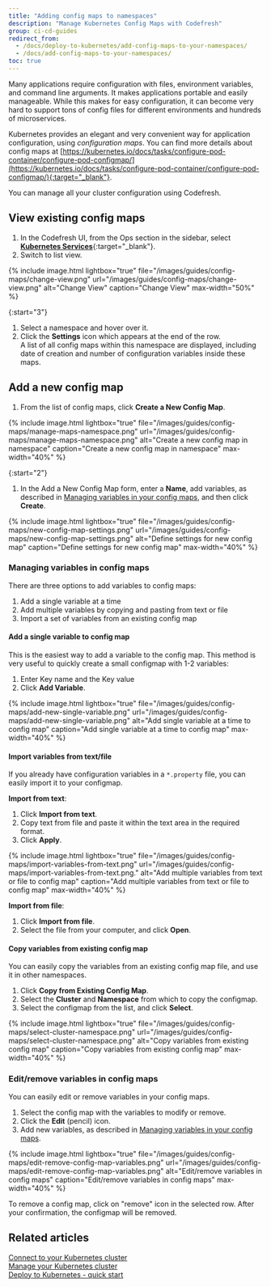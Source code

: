```yaml
---
title: "Adding config maps to namespaces"
description: "Manage Kubernetes Config Maps with Codefresh"
group: ci-cd-guides
redirect_from:
  - /docs/deploy-to-kubernetes/add-config-maps-to-your-namespaces/
  - /docs/add-config-maps-to-your-namespaces/
toc: true
---
```

Many applications require configuration with files, environment variables, and command line arguments. It makes applications portable and easily manageable. While this makes for easy configuration, it can become very hard to support tons of config files for different environments and hundreds of microservices. 

Kubernetes provides an elegant and very convenient way for application configuration, using *configuration maps*. You can find more details about config maps at [https://kubernetes.io/docs/tasks/configure-pod-container/configure-pod-configmap/](https://kubernetes.io/docs/tasks/configure-pod-container/configure-pod-configmap/){:target="_blank"}. 

You can manage all your cluster configuration using Codefresh. 

## View existing config maps

1. In the Codefresh UI, from the Ops section in the sidebar, select [**Kubernetes Services**](https://g.codefresh.io/kubernetes/services/){:target="\_blank"}.
1. Switch to list view.

{% include 
image.html 
lightbox="true" 
file="/images/guides/config-maps/change-view.png" 
url="/images/guides/config-maps/change-view.png" 
alt="Change View" 
caption="Change View" 
max-width="50%" 
%}

{:start="3"}
1. Select a namespace and hover over it. 
1. Click the **Settings** icon which appears at the end of the row.  
  A list of all config maps within this namespace are displayed, including date of creation and number of configuration variables inside these maps.



## Add a new config map

1. From the list of config maps, click **Create a New Config Map**.

{% include image.html
lightbox="true"
file="/images/guides/config-maps/manage-maps-namespace.png"
url="/images/guides/config-maps/manage-maps-namespace.png"
alt="Create a new config map in namespace" 
caption="Create a new config map in namespace" 
max-width="40%"
%}

{:start="2"}
1. In the Add a New Config Map form, enter a **Name**, add variables, as described in [Managing variables in your config maps](#managing-variables-in-config-maps), and then click **Create**.

{% include image.html
lightbox="true"
file="/images/guides/config-maps/new-config-map-settings.png"
url="/images/guides/config-maps/new-config-map-settings.png"
alt="Define settings for new config map" 
caption="Define settings for new config map" 
max-width="40%"
%}

### Managing variables in config maps
There are three options to add variables to config maps:
1. Add a single variable at a time
1. Add multiple variables by copying and pasting from text or file
1. Import a set of variables from an existing config map


#### Add a single variable to config map

This is the easiest way to add a variable to the config map. This method is very useful to quickly create a small configmap with 1-2 variables:
1. Enter Key name and the Key value
1. Click **Add Variable**.

{% include image.html
lightbox="true"
file="/images/guides/config-maps/add-new-single-variable.png"
url="/images/guides/config-maps/add-new-single-variable.png"
alt="Add single variable at a time to config map" 
caption="Add single variable at a time to config map" 
max-width="40%"
%}


#### Import variables from text/file
If you already have configuration variables in a `*.property` file, you can easily import it to your configmap.

**Import from text**:  


1. Click **Import from text**.
1. Copy text from file and paste it within the text area in the required format. 
1. Click **Apply**.

{% include image.html
lightbox="true"
file="/images/guides/config-maps/import-variables-from-text.png"
url="/images/guides/config-maps/import-variables-from-text.png."
alt="Add multiple variables from text or file to config map" 
caption="Add multiple variables from text or file to config map" 
max-width="40%"
%}

**Import from file**:  

1. Click **Import from file**.
1. Select the file from your computer, and click **Open**.


#### Copy variables from existing config map

You can easily copy the variables from an existing config map file, and use it in other namespaces.

1. Click **Copy from Existing Config Map**.
1. Select the **Cluster** and **Namespace** from which to copy the configmap.
1. Select the configmap from the list, and click **Select**.

{% include image.html
lightbox="true"
file="/images/guides/config-maps/select-cluster-namespace.png"
url="/images/guides/config-maps/select-cluster-namespace.png"
alt="Copy variables from existing config map"
caption="Copy variables from existing config map"
max-width="40%"
%}

### Edit/remove variables in config maps
You can easily edit or remove variables in your config maps.

1. Select the config map with the variables to modify or remove. 
1. Click the **Edit** (pencil) icon.
1. Add new variables, as described in [Managing variables in your config maps](#managing-variables-in-config-maps).

{% include image.html
lightbox="true"
file="/images/guides/config-maps/edit-remove-config-map-variables.png"
url="/images/guides/config-maps/edit-remove-config-map-variables.png"
alt="Edit/remove variables in config maps"
caption="Edit/remove variables in config maps"
max-width="40%"
%}

To remove a config map, click on "remove" icon in the selected row. After your confirmation, the configmap will be removed.

## Related articles
[Connect to your Kubernetes cluster]({{site.baseurl}}/docs/integrations/add-kubernetes-cluster/)  
[Manage your Kubernetes cluster]({{site.baseurl}}/docs/deployments/kubernetes/manage-kubernetes/)  
[Deploy to Kubernetes - quick start]({{site.baseurl}}/docs/getting-started/deployment-to-kubernetes-quick-start-guide/)  
